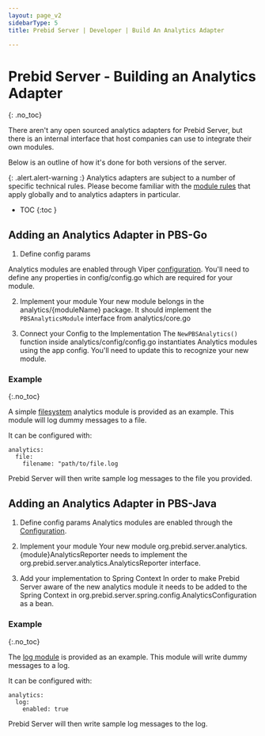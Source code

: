 ```yaml
---
layout: page_v2
sidebarType: 5
title: Prebid Server | Developer | Build An Analytics Adapter

---
```


# Prebid Server - Building an Analytics Adapter
{: .no_toc}

There aren't any open sourced analytics adapters for Prebid Server, 
but there is an internal interface that host companies can use to
integrate their own modules.

Below is an outline of how it's done for both versions of the server.

{: .alert.alert-warning :}
Analytics adapters are subject to a number of specific technical rules. Please become familiar
with the [module rules](/dev-docs/module-rules.html) that apply globally and to analytics adapters in particular.

* TOC
{:toc }

## Adding an Analytics Adapter in PBS-Go

1. Define config params

Analytics modules are enabled through Viper [configuration](https://github.com/prebid/prebid-server/blob/master/docs/developers/configuration.md).
You'll need to define any properties in config/config.go which are required for your module.

2. Implement your module
Your new module belongs in the analytics/{moduleName} package. It should implement the `PBSAnalyticsModule` interface from analytics/core.go

3. Connect your Config to the Implementation
The `NewPBSAnalytics()` function inside analytics/config/config.go instantiates Analytics modules using the app config. You'll need to update this to recognize your new module.

### Example
{:.no_toc}

A simple [filesystem](https://github.com/prebid/prebid-server/tree/master/analytics/filesystem) analytics module is provided as an example. This module will log dummy messages to a file.

It can be configured with:

```
analytics:
  file:
    filename: "path/to/file.log
```
Prebid Server will then write sample log messages to the file you provided.

## Adding an Analytics Adapter in PBS-Java

1. Define config params
Analytics modules are enabled through the [Configuration](https://github.com/rubicon-project/prebid-server-java/blob/master/docs/config.md).

2. Implement your module
Your new module org.prebid.server.analytics.{module}AnalyticsReporter needs to implement the org.prebid.server.analytics.AnalyticsReporter interface.

3. Add your implementation to Spring Context
In order to make Prebid Server aware of the new analytics module it needs to be added to the Spring Context in org.prebid.server.spring.config.AnalyticsConfiguration as a bean.

### Example
{:.no_toc}

The [log module](https://github.com/rubicon-project/prebid-server-java/blob/master/src/main/java/org/prebid/server/analytics/LogAnalyticsReporter.java) is provided as an example. This module will write dummy messages to a log.

It can be configured with:

```
analytics:
  log:
    enabled: true
```

Prebid Server will then write sample log messages to the log.
